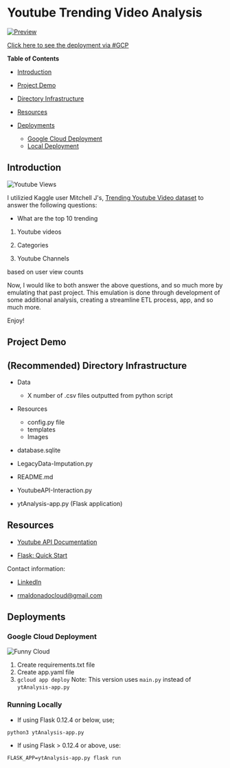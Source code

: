 # Youtube Trending Video Analysis

[![Preview](Resources/Images/preview_application.png)](https://personal-machine-230918.appspot.com/)


[Click here to see the deployment via #GCP](https://personal-machine-230918.appspot.com/)

**Table of Contents**

*   [Introduction](#introduction)

*   [Project Demo](#demo)

*   [Directory Infrastructure](#directory)

*   [Resources](#resources)

*   [Deployments](#Deployments)

    *   [Google Cloud Deployment](#GCP) 
    *   [Local Deployment](#local)
    
<a name = "introduction"/>

## Introduction

![Youtube Views](Resources/Images/youtube.jpg)



I utilizied Kaggle user Mitchell J's, [Trending Youtube Video dataset](https://www.kaggle.com/datasnaek/youtube-new) to answer the following questions:

* What are the top 10 trending

1. Youtube videos

2. Categories

3. Youtube Channels

based on user view counts

Now, I would like to both answer the above questions, and so much more by emulating that past project. This emulation is done through development of some additional analysis, creating a streamline ETL process, app, and so much more.

Enjoy!

<a name = "demo"/>

## Project Demo





## (Recommended) Directory Infrastructure

*   Data
    * X number of .csv files outputted from python script

*   Resources
    * config.py file
    * templates
    * Images
*   database.sqlite
*   LegacyData-Imputation.py
*   README.md
*   YoutubeAPI-Interaction.py
*   ytAnalysis-app.py (Flask application)

<a name = "resources"/>

## Resources

*   [Youtube API Documentation](https://developers.google.com/youtube/v3/getting-started)

* [Flask: Quick Start](http://flask.pocoo.org/docs/0.12/quickstart/)

Contact information:

* [LinkedIn](https://www.linkedin.com/in/raulm8/)

* [rmaldonadocloud@gmail.com](mailto:rmaldonadocloud@gmail.com)

<a name = "Deployments"/>

## Deployments

<a name = "GCP"/>

### Google Cloud Deployment

![Funny Cloud](https://media1.tenor.com/images/1063ab3459f3e1752f7775a19b0620be/tenor.gif)

1. Create requirements.txt file
2. Create app.yaml file
3. `gcloud app deploy`
Note: This version uses `main.py` instead of `ytAnalysis-app.py`

<a name = "local"/>

### Running Locally

* If using Flask 0.12.4 or below, use;

`python3 ytAnalysis-app.py`

* If using Flask > 0.12.4 or above, use:

`FLASK_APP=ytAnalysis-app.py flask run`
